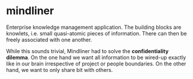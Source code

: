# mindliner

Enterprise knowledge management application. The building blocks are knowlets, i.e. small quasi-atomic
pieces of information. There can then be freely associated with one another.

While this sounds trivial, Mindliner had to solve the **confidentiality dilemma**. On the one hand we want all information to be wired-up exactly like in our brain irrespective of project or people boundaries. On the other hand, we want to only share bit with others.
